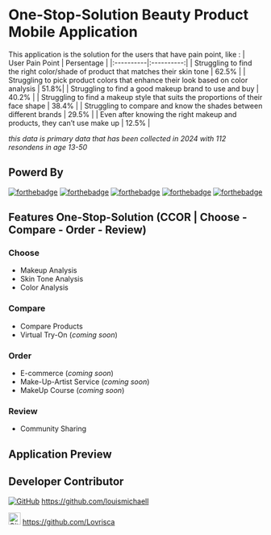 # **One-Stop-Solution Beauty Product Mobile Application**
This application is the solution for the users that have pain point, like :
| User Pain Point | Persentage |
|:----------|:----------:|
| Struggling to find the right color/shade of product that matches their skin tone | 62.5% |
| Struggling to pick product colors that enhance their look based on color analysis | 51.8%|
| Struggling to find a good makeup brand to use and buy | 40.2% |
| Struggling to find a makeup style that suits the proportions of their face shape | 38.4% |
| Struggling to compare and know the shades between different brands | 29.5% |
| Even after knowing the right makeup and products, they can’t use make up | 12.5% |

_this data is primary data that has been collected in 2024 with 112 resondens in age 13-50_

## Powerd By
[![forthebadge](https://img.shields.io/badge/Made_with-Kotlin-F15921?style=for-the-badge&logo=kotlin&logoColor=white)](https://kotlinlang.org/)
[![forthebadge](https://img.shields.io/badge/Made_with-OpenAI_GPT-ffffff?style=for-the-badge&logo=openai&logoColor=white)](https://www.openai.com/)
[![forthebadge](https://img.shields.io/badge/Made_with-Android_Studio-3DDC84?style=for-the-badge&logo=android&logoColor=white)](https://developer.android.com/studio)
[![forthebadge](https://img.shields.io/badge/Made_with-GitHub-8330A5?style=for-the-badge&logo=github&logoColor=white)](https://github.com/)
[![forthebadge](https://img.shields.io/badge/Made_with-Firebase-FEC92B?style=for-the-badge&logo=firebase&logoColor=white)](https://firebase.google.com/)

## Features One-Stop-Solution (CCOR | Choose - Compare - Order - Review)
### Choose
- Makeup Analysis
- Skin Tone Analysis
- Color Analysis
### Compare
- Compare Products
- Virtual Try-On (_coming soon_)
### Order
- E-commerce (_coming soon_)
- Make-Up-Artist Service (_coming soon_)
- MakeUp Course (_coming soon_)
### Review
- Community Sharing 

## Application Preview

## Developer Contributor
[![GitHub](https://img.shields.io/badge/--181717?logo=github&logoColor=ffffff)](https://github.com/) https://github.com/louismichaell

<img src="https://github.githubassets.com/images/modules/logos_page/GitHub-Mark.png" alt="GitHub Logo" width="24" height="24"> https://github.com/Lovrisca

